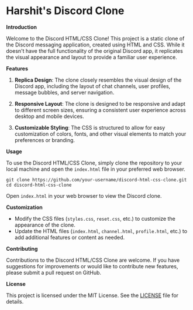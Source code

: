 <h1>Harshit's Discord Clone</h1>

**Introduction**

Welcome to the Discord HTML/CSS Clone! This project is a static clone of the Discord messaging application, created using HTML and CSS. While it doesn't have the full functionality of the original Discord app, it replicates the visual appearance and layout to provide a familiar user experience.

**Features**

1. **Replica Design**: The clone closely resembles the visual design of the Discord app, including the layout of chat channels, user profiles, message bubbles, and server navigation.

2. **Responsive Layout**: The clone is designed to be responsive and adapt to different screen sizes, ensuring a consistent user experience across desktop and mobile devices.

3. **Customizable Styling**: The CSS is structured to allow for easy customization of colors, fonts, and other visual elements to match your preferences or branding.

**Usage**

To use the Discord HTML/CSS Clone, simply clone the repository to your local machine and open the `index.html` file in your preferred web browser.

```
git clone https://github.com/your-username/discord-html-css-clone.git
cd discord-html-css-clone
```

Open `index.html` in your web browser to view the Discord clone.

**Customization**

- Modify the CSS files (`styles.css`, `reset.css`, etc.) to customize the appearance of the clone.
- Update the HTML files (`index.html`, `channel.html`, `profile.html`, etc.) to add additional features or content as needed.

**Contributing**

Contributions to the Discord HTML/CSS Clone are welcome. If you have suggestions for improvements or would like to contribute new features, please submit a pull request on GitHub.

**License**

This project is licensed under the MIT License. See the [LICENSE](LICENSE) file for details.
